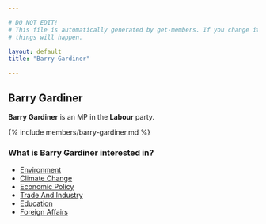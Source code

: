 ```yaml
---

# DO NOT EDIT!
# This file is automatically generated by get-members. If you change it, bad
# things will happen.

layout: default
title: "Barry Gardiner"

---
```


## Barry Gardiner

**Barry Gardiner** is an MP in the **Labour** party.

{% include members/barry-gardiner.md %}

### What is Barry Gardiner interested in?


* [Environment](/interests/environment.html)
* [Climate Change](/interests/climate-change.html)
* [Economic Policy](/interests/economic-policy.html)
* [Trade And Industry](/interests/trade-and-industry.html)
* [Education](/interests/education.html)
* [Foreign Affairs](/interests/foreign-affairs.html)
